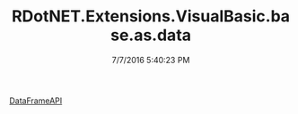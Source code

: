 ﻿---
title: RDotNET.Extensions.VisualBasic.base.as.data
date: 7/7/2016 5:40:23 PM
---

[DataFrameAPI](T-RDotNET.Extensions.VisualBasic.base.as.data.DataFrameAPI.html)
